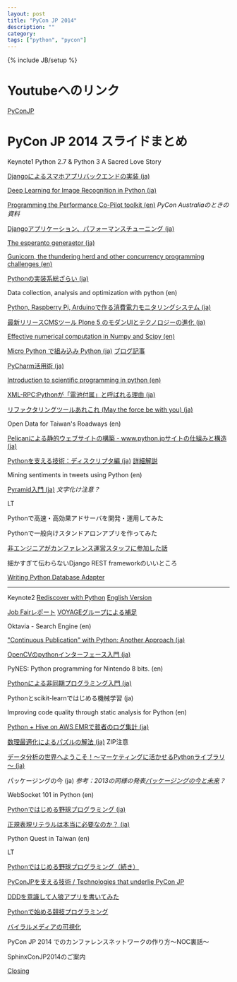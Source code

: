 ```yaml
---
layout: post
title: "PyCon JP 2014"
description: ""
category: 
tags: ["python", "pycon"]
---
```

{% include JB/setup %}

# Youtubeへのリンク

[PyConJP](https://www.youtube.com/user/PyConJP/videos)

# PyCon JP 2014 スライドまとめ

Keynote1 Python 2.7 & Python 3 A Sacred Love Story

[Djangoによるスマホアプリバックエンドの実装 \(ja\)](http://www.slideshare.net/nakazawayuichi/pycon-rev005)

[Deep Learning for Image Recognition in Python \(ja\)](http://www.slideshare.net/atelierhide/py-conjp2014-slideshare)

[Programming the Performance Co-Pilot toolkit \(en\)](http://www.performancecopilot.org/papers/pcp-py-dmcache.pdf) *PyCon Australiaのときの資料*

[Djangoアプリケーション、パフォーマンスチューニング \(ja\)](http://www.slideshare.net/hirokiky/pycon2014-django-performance-39037314)

[The esperanto generaetor \(ja\)](http://www.slideshare.net/kawarusosu/the-esperanto-generator)

[Gunicorn, the thundering herd and other concurrency programming challenges \(en\)](https://speakerdeck.com/benoitc/gunicorn-the-thundering-herd-and-other-concurrency-programming-challenges)

[Pythonの実装系総ざらい \(ja\)](http://www.slideshare.net/masahitojp/pyconjp2014)

Data collection, analysis and optimization with python \(en\)

[Python, Raspberry Pi, Arduinoで作る消費電力モニタリングシステム \(ja\)](http://www.slideshare.net/kilo/pythonraspberrypiarduino)

[最新リリースCMSツール Plone 5 のモダンUIとテクノロジーの進化 \(ja\)](http://www.slideshare.net/terapyon/pycon-jp-2014-plone-terada)

[Effective numerical computation in Numpy and Scipy \(en\)](http://www.slideshare.net/hamukazu/effective-numerical-computation-in-num-py-and-scipy)

[Micro Python で組み込み Python \(ja\)](http://www.slideshare.net/hktechno/micro-python-python) [ブログ記事](http://blog.hktechno.net/2014/09/pycon-jp-2014-micro-python-pyconjp.html)

[PyCharm活用術 \(ja\)](http://shimizukawa.bitbucket.org/pyconjp2014-pycharm/index.html)

[Introduction to scientific programming in python \(en\)](https://speakerdeck.com/ohe/introduction-to-scientific-programming-in-python)

[XML-RPC:Pythonが「電池付属」と呼ばれる理由 \(ja\)](http://www.slideshare.net/RansuiIso/xmlrpc-python)

[リファクタリングツールあれこれ \(May the force be with you\) \(ja\)](http://tell-k.github.io/pyconjp2014/#/)

Open Data for Taiwan's Roadways \(en\)

[Pelicanによる静的ウェブサイトの構築 - www.python.jpサイトの仕組みと構造 \(ja\)](http://www.gembook.org/pyconjp2014-pelican.html)

[Pythonを支える技術：ディスクリプタ編 \(ja\)](https://speakerdeck.com/knzm/python-wozhi-eruji-shu-deisukuriputabian) [詳細解説](http://qiita.com/knzm/items/a8a0fead6e1706663c22)

Mining sentiments in tweets using Python \(en\)

[Pyramid入門 \(ja\)](http://www.slideshare.net/aodag/pyconjp-2014-pyramid) *文字化け注意？*

LT

Pythonで高速・高効果アドサーバを開発・運用してみた

Pythonで一般向けスタンドアロンアプリを作ってみた

[非エンジニアがカンファレンス運営スタッフに参加した話](http://www.slideshare.net/mamikotsuda1/pycon-jp-2014-lt)

細かすぎて伝わらないDjango REST frameworkのいいところ

[Writing Python Database Adapter](https://speakerdeck.com/nakagami/pycon-jp-2014-lt)



----

Keynote2 [Rediscover with Python](http://www.slideshare.net/nishio/pyconjp-keynote-speach-japanese-version) [English Version](http://www.slideshare.net/nishio/pyconjp-keynote-speech-english-version)

[Job Fairレポート](http://engineer.typemag.jp/article/pycon2014-jobfair) [VOYAGEグループによる補足](http://tech.voyagegroup.com/archives/7858763.html)

Oktavia - Search Engine \(en\)

["Continuous Publication" with Python: Another Approach \(ja\)](http://www.slideshare.net/mowamowa3/py-con2014jp)

[OpenCVのpythonインターフェース入門 \(ja\)](https://github.com/payashim/tutorial-opencv-python-pyconjp2014)

PyNES: Python programming for Nintendo 8 bits. \(en\)

[Pythonによる非同期プログラミング入門 \(ja\)](http://www.slideshare.net/checkpoint77/python-39105106)

Pythonとscikit-learnではじめる機械学習 \(ja\)

Improving code quality through static analysis for Python \(en\)

[Python + Hive on AWS EMRで貧者のログ集計 \(ja\)](https://speakerdeck.com/achiku/pycon-jp-2014-python-plus-hive-on-aws-emrdepin-zhe-falseroguji-ji)

[数理最適化によるパズルの解法 \(ja\)](http://goo.gl/kAbWrA) ZIP注意

[データ分析の世界へようこそ！～マーケティングに活かせるPythonライブラリ～ \(ja\)](http://www.slideshare.net/iktakahiro/python-pyconjp-2014)

パッケージングの今 \(ja\) *参考：2013の同様の発表[パッケージングの今と未来](http://www.slideshare.net/aodag/ss-26183017)？*

WebSocket 101 in Python \(en\)

[Pythonではじめる野球プログラミング \(ja\)](http://www.slideshare.net/shinyorke/python-39061157)

[正規表現リテラルは本当に必要なのか？ \(ja\)](http://www.slideshare.net/kwatch/ss-39165518)

Python Quest in Taiwan \(en\)

LT

[Pythonではじめる野球プログラミング（続き）](http://www.slideshare.net/shinyorke/pythonpycon-jp-2014-lt)

[PyConJPを支える技術 / Technologies that underlie PyCon JP](http://www.slideshare.net/takanory/pycon-jp-technologies-that-underlie-pycon-jp)

[DDDを意識して人狼アプリを書いてみた](http://www.slideshare.net/ledmonster/pyramid-socketio)

[Pythonで始める競技プログラミング](http://www.slideshare.net/cocodrips/python-39127274)

[バイラルメディアの可視化](http://www.slideshare.net/saicologic/ss-39061338)

PyCon JP 2014 でのカンファレンスネットワークの作り方〜NOC裏話〜

SphinxConJP2014のご案内

[Closing](http://www.slideshare.net/takanory/pycon-jp-2014-closing)